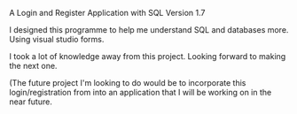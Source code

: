 A Login and Register Application with SQL Version 1.7

I designed this programme to help me understand SQL and databases more. Using visual studio forms.

I took a lot of knowledge away from this project. Looking forward to making the next one.

(The future project I'm looking to do would be to incorporate this login/registration from into an
application that I will be working on in the near future.
